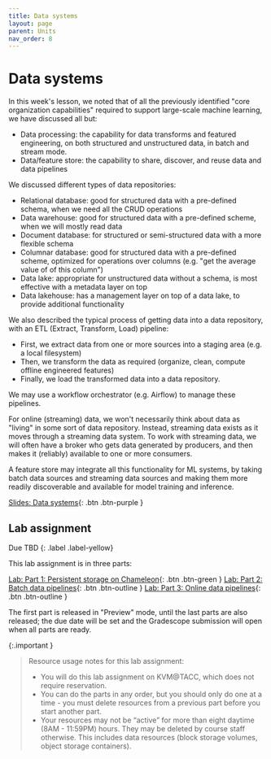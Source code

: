 ```yaml
---
title: Data systems
layout: page
parent: Units
nav_order: 8
---
```


# Data systems

In this week's lesson, we noted that of all the previously identified "core organization capabilities" required to support large-scale machine learning, we have discussed all but:

* Data processing: the capability for data transforms and featured engineering, on both structured and unstructured data, in batch and stream mode.
* Data/feature store: the capability to share, discover, and reuse data and data pipelines

We discussed different types of data repositories:

* Relational database: good for structured data with a pre-defined schema, when we need all the CRUD operations
* Data warehouse: good for structured data with a pre-defined scheme, when we will mostly read data
* Document database: for structured or semi-structured data with a more flexible schema
* Columnar database: good for structured data with a pre-defined scheme, optimized for operations over columns (e.g. "get the average value of of this column")
* Data lake: appropriate for unstructured data without a schema, is most effective with a metadata layer on top
* Data lakehouse: has a management layer on top of a data lake, to provide additional functionality 

We also described the typical process of getting data into a data repository, with an ETL (Extract, Transform, Load) pipeline:

* First, we extract data from one or more sources into a staging area (e.g. a local filesystem)
* Then, we transform the data as required (organize, clean, compute offline engineered features)
* Finally, we load the transformed data into a data repository.

We may use a workflow orchestrator (e.g. Airflow) to manage these pipelines.

For online (streaming) data, we won't necessarily think about data as "living" in some sort of data repository. Instead, streaming data exists as it moves through a streaming data system. To work with streaming data, we will often have a broker who gets data generated by producers, and then makes it (reliably) available to one or more consumers.

A feature store may integrate all this functionality for ML systems, by taking batch data sources and streaming data sources and making them more readily discoverable and available for model training and inference.

[Slides: Data systems](https://link.excalidraw.com/p/readonly/c1WHeEW5xSufigXjQ2RS){: .btn .btn-purple }

## Lab assignment

Due TBD
{: .label .label-yellow}

This lab assignment is in three parts:

[Lab: Part 1: Persistent storage on Chameleon](https://teaching-on-testbeds.github.io/data-persist-chi/){: .btn .btn-green } 
[Lab: Part 2: Batch data pipelines](){: .btn .btn-outline } 
[Lab: Part 3: Online data pipelines](){: .btn .btn-outline }

The first part is released in "Preview" mode, until the last parts are also released; the due date will be set and the Gradescope submission will open when all parts are ready.

{:.important }
> Resource usage notes for this lab assignment:
> 
> * You will do this lab assignment on KVM@TACC, which does not require reservation.
> * You can do the parts in any order, but you should only do one at a time - you must delete resources from a previous part before you start another part.
> * Your resources may not be “active” for more than eight daytime (8AM - 11:59PM) hours. They may be deleted by course staff otherwise. This includes data resources (block storage volumes, object storage containers).


